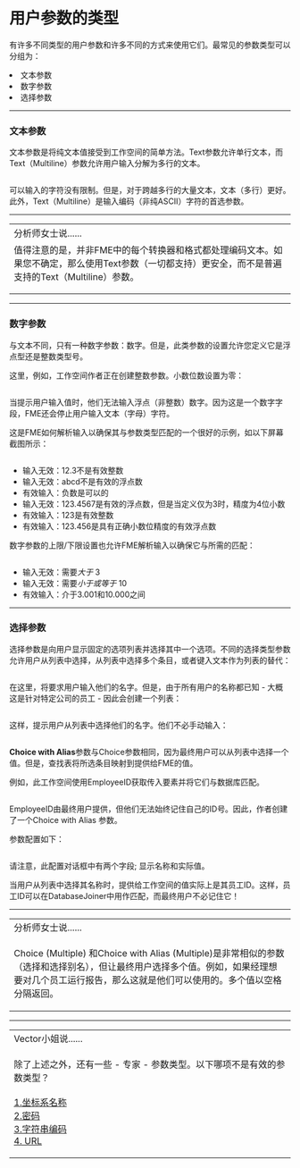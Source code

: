 # 用户参数的类型

<p><font style="vertical-align: inherit;"><font style="vertical-align: inherit;">有许多不同类型的用户参数和许多不同的方式来使用它们。</font><font style="vertical-align: inherit;">最常见的参数类型可以分组为：</font></font></p>
<li><font style="vertical-align: inherit;"><font style="vertical-align: inherit;">文本参数</font></font></li>
<li><font style="vertical-align: inherit;"><font style="vertical-align: inherit;">数字参数</font></font></li>
<li><font style="vertical-align: inherit;"><font style="vertical-align: inherit;">选择参数</font></font></li>
<hr>
<h3><a id="user-content-text-parameters" class="anchor" aria-hidden="true" href="https://github.com/safesoftware/FMETraining/blob/Desktop-Advanced-2018/DesktopAdvanced4Parameters/4.03.ParameterTypes.md#text-parameters"></a><font style="vertical-align: inherit;">文本参数</font></h3>
<p><font style="vertical-align: inherit;"><font style="vertical-align: inherit;">文本参数是将纯文本值接受到工作空间的简单方法。</font><font style="vertical-align: inherit;">Text参数允许单行文本，而Text（Multiline）参数允许用户输入分解为多行的文本。</font></font></p>
<p><a target="_blank" href="https://github.com/safesoftware/FMETraining/blob/Desktop-Advanced-2018/DesktopAdvanced4Parameters/Images/Img4.011.TextParameterTypes.png"><img src="./Images/Img4.011.TextParameterTypes.png" alt="" style="max-width:100%;"></a></p>
<p><font style="vertical-align: inherit;"><font style="vertical-align: inherit;">可以输入的字符没有限制。</font><font style="vertical-align: inherit;">但是，对于跨越多行的大量文本，文本（多行）更好。</font><font style="vertical-align: inherit;">此外，Text（Multiline）是输入编码（非纯ASCII）字符的首选参数。</font></font></p>
<hr>
<table>
<tbody><tr>
<td>
<i></i><font style="vertical-align: inherit;"><font style="vertical-align: inherit;">
分析师女士说......
</font></font></td>
</tr>
<tr>
<td><font style="vertical-align: inherit;"><font style="vertical-align: inherit;">
值得注意的是，并非FME中的每个转换器和格式都处理编码文本。</font><font style="vertical-align: inherit;">如果您不确定，那么使用Text参数（一切都支持）更安全，而不是普遍支持的Text（Multiline）参数。

</font></font></td>
</tr>
</tbody></table>
<hr>
<h3><a id="user-content-numeric-parameters" class="anchor" aria-hidden="true" href="https://github.com/safesoftware/FMETraining/blob/Desktop-Advanced-2018/DesktopAdvanced4Parameters/4.03.ParameterTypes.md#numeric-parameters"></a><font style="vertical-align: inherit;"><font style="vertical-align: inherit;">数字参数</font></font></h3>
<p><font style="vertical-align: inherit;"><font style="vertical-align: inherit;">与文本不同，只有一种数字参数：数字。</font><font style="vertical-align: inherit;">但是，此类参数的设置允许您定义它是浮点型还是整数类型号。</font></font></p>
<p><font style="vertical-align: inherit;"><font style="vertical-align: inherit;">这里，例如，工作空间作者正在创建整数参数。</font><font style="vertical-align: inherit;">小数位数设置为零：</font></font></p>
<p><a target="_blank" href="https://github.com/safesoftware/FMETraining/blob/Desktop-Advanced-2018/DesktopAdvanced4Parameters/Images/Img4.012.NumberParameterInteger.png"><img src="./Images/Img4.012.NumberParameterInteger.png" alt="" style="max-width:100%;"></a></p>
<p><font style="vertical-align: inherit;"><font style="vertical-align: inherit;">当提示用户输入值时，他们无法输入浮点（非整数）数字。</font><font style="vertical-align: inherit;">因为这是一个数字字段，FME还会停止用户输入文本（字母）字符。</font></font></p>
<p><font style="vertical-align: inherit;"><font style="vertical-align: inherit;">这是FME如何解析输入以确保其与参数类型匹配的一个很好的示例，如以下屏幕截图所示：</font></font></p>
<p><a target="_blank" href="https://github.com/safesoftware/FMETraining/blob/Desktop-Advanced-2018/DesktopAdvanced4Parameters/Images/Img4.013.BadNumericInput.png"><img src="./Images/Img4.013.BadNumericInput.png" alt="" style="max-width:100%;"></a></p>
<ul>
<li><font style="vertical-align: inherit;"><font style="vertical-align: inherit;">输入无效：12.3不是有效整数</font></font></li>
<li><font style="vertical-align: inherit;"><font style="vertical-align: inherit;">输入无效：abcd不是有效的浮点数</font></font></li>
<li><font style="vertical-align: inherit;"><font style="vertical-align: inherit;">有效输入：负数是可以的</font></font></li>
<li><font style="vertical-align: inherit;"><font style="vertical-align: inherit;">输入无效：123.4567是有效的浮点数，但是当定义仅为3时，精度为4位小数</font></font></li>
<li><font style="vertical-align: inherit;"><font style="vertical-align: inherit;">有效输入：123是有效整数</font></font></li>
<li><font style="vertical-align: inherit;"><font style="vertical-align: inherit;">有效输入：123.456是具有正确小数位精度的有效浮点数</font></font></li>
</ul>
<p><font style="vertical-align: inherit;"><font style="vertical-align: inherit;">数字参数的上限/下限设置也允许FME解析输入以确保它与所需的匹配：</font></font></p>
<p><a target="_blank" href="https://github.com/safesoftware/FMETraining/blob/Desktop-Advanced-2018/DesktopAdvanced4Parameters/Images/Img4.014.NumericInputLimits.png"><img src="./Images/Img4.014.NumericInputLimits.png" alt="" style="max-width:100%;"></a></p>
<ul>
<li><font style="vertical-align: inherit;"><font style="vertical-align: inherit;">输入无效：需要</font></font><em><font style="vertical-align: inherit;"><font style="vertical-align: inherit;">大于</font></font></em><font style="vertical-align: inherit;"><font style="vertical-align: inherit;"> 3</font></font></li>
<li><font style="vertical-align: inherit;"><font style="vertical-align: inherit;">输入无效：需要</font></font><em><font style="vertical-align: inherit;"><font style="vertical-align: inherit;">小于或等于</font></font></em><font style="vertical-align: inherit;"><font style="vertical-align: inherit;"> 10</font></font></li>
<li><font style="vertical-align: inherit;"><font style="vertical-align: inherit;">有效输入：介于3.001和10.000之间</font></font></li>
</ul>
<hr>
<h3><a id="user-content-choice-parameters" class="anchor" aria-hidden="true" href="https://github.com/safesoftware/FMETraining/blob/Desktop-Advanced-2018/DesktopAdvanced4Parameters/4.03.ParameterTypes.md#choice-parameters"></a><font style="vertical-align: inherit;"><font style="vertical-align: inherit;">选择参数</font></font></h3>
<p><font style="vertical-align: inherit;"><font style="vertical-align: inherit;">选择参数是向用户显示固定的选项列表并选择其中一个选项。</font><font style="vertical-align: inherit;">不同的选择类型参数允许用户从列表中选择，从列表中选择多个条目，或者键入文本作为列表的替代：</font></font></p>
<p><a target="_blank" href="https://github.com/safesoftware/FMETraining/blob/Desktop-Advanced-2018/DesktopAdvanced4Parameters/Images/Img4.015.ChoiceParameterTypes.png"><img src="./Images/Img4.015.ChoiceParameterTypes.png" alt="" style="max-width:100%;"></a></p>
<p><font style="vertical-align: inherit;"><font style="vertical-align: inherit;">在这里，将要求用户输入他们的名字。</font><font style="vertical-align: inherit;">但是，由于所有用户的名称都已知 - 大概这是针对特定公司的员工 - 因此会创建一个列表：</font></font></p>
<p><a target="_blank" href="https://github.com/safesoftware/FMETraining/blob/Desktop-Advanced-2018/DesktopAdvanced4Parameters/Images/Img4.016.ChoiceParameterSetup.png"><img src="./Images/Img4.016.ChoiceParameterSetup.png" alt="" style="max-width:100%;"></a></p>
<p><font style="vertical-align: inherit;"><font style="vertical-align: inherit;">这样，提示用户从列表中选择他们的名字。</font><font style="vertical-align: inherit;">他们不必手动输入：</font></font></p>
<p><a target="_blank" href="https://github.com/safesoftware/FMETraining/blob/Desktop-Advanced-2018/DesktopAdvanced4Parameters/Images/Img4.017.ChoiceParameterConfiguration.png"><img src="./Images/Img4.017.ChoiceParameterConfiguration.png" alt="" style="max-width:100%;"></a></p>
<p><font style="vertical-align: inherit;"></font><strong><font style="vertical-align: inherit;"><font style="vertical-align: inherit;">Choice with Alias</font></font></strong><font style="vertical-align: inherit;"><font style="vertical-align: inherit;">参数与Choice参数相同，因为最终用户可以从列表中选择一个值。</font></font><font style="vertical-align: inherit;"><font style="vertical-align: inherit;">但是，查找表将所选条目映射到提供给FME的值。</font></font></p>
<p><font style="vertical-align: inherit;"><font style="vertical-align: inherit;">例如，此工作空间使用EmployeeID获取传入要素并将它们与数据库匹配。</font></font></p><p><a target="_blank" href="https://github.com/safesoftware/FMETraining/blob/Desktop-Advanced-2018/DesktopAdvanced4Parameters/Images/Img4.018.JoinerMatchByID.png"><img src="./Images/Img4.018.JoinerMatchByID.png" alt="" style="max-width:100%;"></a></p>
<p><font style="vertical-align: inherit;"><font style="vertical-align: inherit;">EmployeeID由最终用户提供，但他们无法始终记住自己的ID号。</font><font style="vertical-align: inherit;">因此，作者创建了一个Choice with Alias 参数。</font></font></p>
<p><font style="vertical-align: inherit;"><font style="vertical-align: inherit;">参数配置如下：</font></font></p>
<p><a target="_blank" href="https://github.com/safesoftware/FMETraining/blob/Desktop-Advanced-2018/DesktopAdvanced4Parameters/Images/Img4.019.ChoiceWithAliasConfigDialog.png"><img src="./Images/Img4.019.ChoiceWithAliasConfigDialog.png" alt="" style="max-width:100%;"></a></p>
<p><font style="vertical-align: inherit;"><font style="vertical-align: inherit;">请注意，此配置对话框中有两个字段; </font><font style="vertical-align: inherit;">显示名称和实际值。</font></font></p>
<p><font style="vertical-align: inherit;"><font style="vertical-align: inherit;">当用户从列表中选择其名称时，提供给工作空间的值实际上是其员工ID。</font><font style="vertical-align: inherit;">这样，员工ID可以在DatabaseJoiner中用作匹配，而最终用户不必记住它！</font></font></p>
<hr>
<table>
<tbody><tr>
<td>
<i></i><font style="vertical-align: inherit;"><font style="vertical-align: inherit;">
分析师女士说......
</font></font></td>
</tr>
<tr>
<td><font style="vertical-align: inherit;"><font style="vertical-align: inherit;">

Choice (Multiple) 和Choice with Alias (Multiple)是非常相似的参数（选择和选择别名），但让最终用户选择多个值。</font><font style="vertical-align: inherit;">例如，如果经理想要对几个员工运行报告，那么这就是他们可以使用的。</font><font style="vertical-align: inherit;">多个值以空格分隔返回。

</font></font></td>
</tr>
</tbody></table>
<hr>

<table>
<tbody><tr>
<td>
<i></i><font style="vertical-align: inherit;"><font style="vertical-align: inherit;">
Vector小姐说......
</font></font></td>
</tr>
<tr>
<td><font style="vertical-align: inherit;"><font style="vertical-align: inherit;">

除了上述之外，还有一些 - 专家 - 参数类型。</font><font style="vertical-align: inherit;">以下哪项不是有效的参数类型？ 
</font></font><br><br><a href="http://52.73.3.37/fmedatastreaming/Manual/QAResponse2017.fmw?chapter=11&amp;question=3&amp;answer=1&amp;DestDataset_TEXTLINE=C%3A%5CFMEOutput%5CQAResponse.html" rel="nofollow"><font style="vertical-align: inherit;"><font style="vertical-align: inherit;">1.坐标系名称</font></font></a>
<br><a href="http://52.73.3.37/fmedatastreaming/Manual/QAResponse2017.fmw?chapter=11&amp;question=3&amp;answer=2&amp;DestDataset_TEXTLINE=C%3A%5CFMEOutput%5CQAResponse.html" rel="nofollow"><font style="vertical-align: inherit;"><font style="vertical-align: inherit;">2.密码</font></font></a>
<br><a href="http://52.73.3.37/fmedatastreaming/Manual/QAResponse2017.fmw?chapter=11&amp;question=3&amp;answer=3&amp;DestDataset_TEXTLINE=C%3A%5CFMEOutput%5CQAResponse.html" rel="nofollow"><font style="vertical-align: inherit;"><font style="vertical-align: inherit;">3.字符串编码</font></font></a>
<br><a href="http://52.73.3.37/fmedatastreaming/Manual/QAResponse2017.fmw?chapter=11&amp;question=3&amp;answer=4&amp;DestDataset_TEXTLINE=C%3A%5CFMEOutput%5CQAResponse.html" rel="nofollow"><font style="vertical-align: inherit;"><font style="vertical-align: inherit;">4. URL</font></font></a>

</td>
</tr>
</tbody></table>

